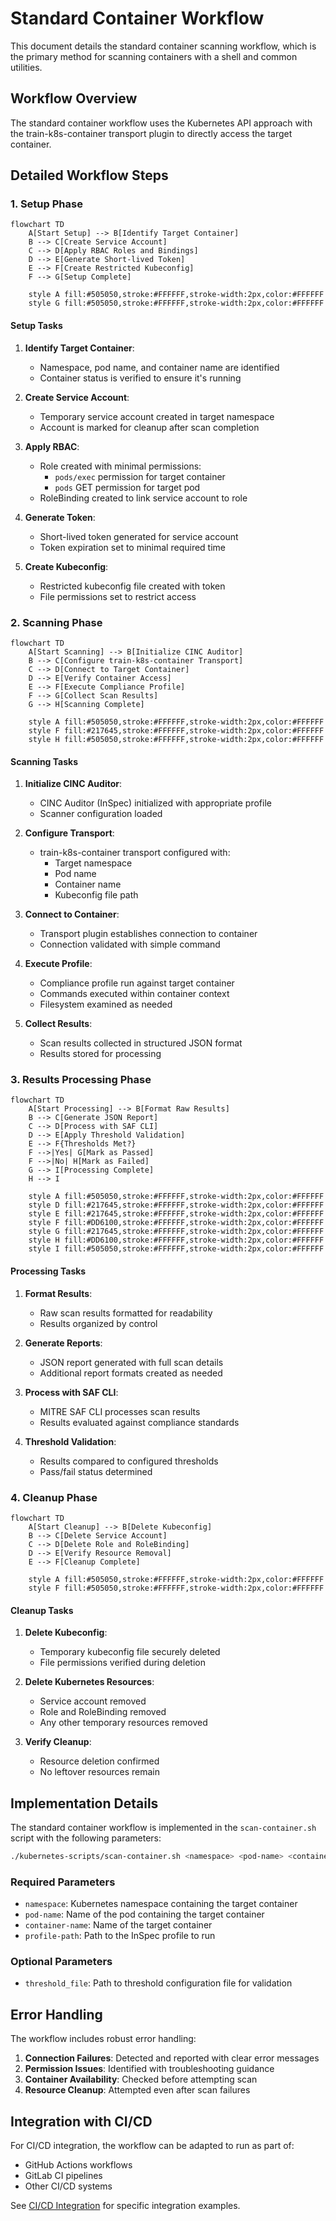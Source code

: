 # Standard Container Workflow

This document details the standard container scanning workflow, which is the primary method for scanning containers with a shell and common utilities.

## Workflow Overview

The standard container workflow uses the Kubernetes API approach with the train-k8s-container transport plugin to directly access the target container.

## Detailed Workflow Steps

### 1. Setup Phase

```mermaid
flowchart TD
    A[Start Setup] --> B[Identify Target Container]
    B --> C[Create Service Account]
    C --> D[Apply RBAC Roles and Bindings]
    D --> E[Generate Short-lived Token]
    E --> F[Create Restricted Kubeconfig]
    F --> G[Setup Complete]
    
    style A fill:#505050,stroke:#FFFFFF,stroke-width:2px,color:#FFFFFF
    style G fill:#505050,stroke:#FFFFFF,stroke-width:2px,color:#FFFFFF
```

#### Setup Tasks

1. **Identify Target Container**:
   - Namespace, pod name, and container name are identified
   - Container status is verified to ensure it's running

2. **Create Service Account**:
   - Temporary service account created in target namespace
   - Account is marked for cleanup after scan completion

3. **Apply RBAC**:
   - Role created with minimal permissions:
     - `pods/exec` permission for target container
     - `pods` GET permission for target pod
   - RoleBinding created to link service account to role

4. **Generate Token**:
   - Short-lived token generated for service account
   - Token expiration set to minimal required time

5. **Create Kubeconfig**:
   - Restricted kubeconfig file created with token
   - File permissions set to restrict access

### 2. Scanning Phase

```mermaid
flowchart TD
    A[Start Scanning] --> B[Initialize CINC Auditor]
    B --> C[Configure train-k8s-container Transport]
    C --> D[Connect to Target Container]
    D --> E[Verify Container Access]
    E --> F[Execute Compliance Profile]
    F --> G[Collect Scan Results]
    G --> H[Scanning Complete]
    
    style A fill:#505050,stroke:#FFFFFF,stroke-width:2px,color:#FFFFFF
    style F fill:#217645,stroke:#FFFFFF,stroke-width:2px,color:#FFFFFF
    style H fill:#505050,stroke:#FFFFFF,stroke-width:2px,color:#FFFFFF
```

#### Scanning Tasks

1. **Initialize CINC Auditor**:
   - CINC Auditor (InSpec) initialized with appropriate profile
   - Scanner configuration loaded

2. **Configure Transport**:
   - train-k8s-container transport configured with:
     - Target namespace
     - Pod name
     - Container name
     - Kubeconfig file path

3. **Connect to Container**:
   - Transport plugin establishes connection to container
   - Connection validated with simple command

4. **Execute Profile**:
   - Compliance profile run against target container
   - Commands executed within container context
   - Filesystem examined as needed

5. **Collect Results**:
   - Scan results collected in structured JSON format
   - Results stored for processing

### 3. Results Processing Phase

```mermaid
flowchart TD
    A[Start Processing] --> B[Format Raw Results]
    B --> C[Generate JSON Report]
    C --> D[Process with SAF CLI]
    D --> E[Apply Threshold Validation]
    E --> F{Thresholds Met?}
    F -->|Yes| G[Mark as Passed]
    F -->|No| H[Mark as Failed]
    G --> I[Processing Complete]
    H --> I
    
    style A fill:#505050,stroke:#FFFFFF,stroke-width:2px,color:#FFFFFF
    style D fill:#217645,stroke:#FFFFFF,stroke-width:2px,color:#FFFFFF
    style E fill:#217645,stroke:#FFFFFF,stroke-width:2px,color:#FFFFFF
    style F fill:#DD6100,stroke:#FFFFFF,stroke-width:2px,color:#FFFFFF
    style G fill:#217645,stroke:#FFFFFF,stroke-width:2px,color:#FFFFFF
    style H fill:#DD6100,stroke:#FFFFFF,stroke-width:2px,color:#FFFFFF
    style I fill:#505050,stroke:#FFFFFF,stroke-width:2px,color:#FFFFFF
```

#### Processing Tasks

1. **Format Results**:
   - Raw scan results formatted for readability
   - Results organized by control

2. **Generate Reports**:
   - JSON report generated with full scan details
   - Additional report formats created as needed

3. **Process with SAF CLI**:
   - MITRE SAF CLI processes scan results
   - Results evaluated against compliance standards

4. **Threshold Validation**:
   - Results compared to configured thresholds
   - Pass/fail status determined

### 4. Cleanup Phase

```mermaid
flowchart TD
    A[Start Cleanup] --> B[Delete Kubeconfig]
    B --> C[Delete Service Account]
    C --> D[Delete Role and RoleBinding]
    D --> E[Verify Resource Removal]
    E --> F[Cleanup Complete]
    
    style A fill:#505050,stroke:#FFFFFF,stroke-width:2px,color:#FFFFFF
    style F fill:#505050,stroke:#FFFFFF,stroke-width:2px,color:#FFFFFF
```

#### Cleanup Tasks

1. **Delete Kubeconfig**:
   - Temporary kubeconfig file securely deleted
   - File permissions verified during deletion

2. **Delete Kubernetes Resources**:
   - Service account removed
   - Role and RoleBinding removed
   - Any other temporary resources removed

3. **Verify Cleanup**:
   - Resource deletion confirmed
   - No leftover resources remain

## Implementation Details

The standard container workflow is implemented in the `scan-container.sh` script with the following parameters:

```bash
./kubernetes-scripts/scan-container.sh <namespace> <pod-name> <container-name> <profile-path> [threshold_file]
```

### Required Parameters

- `namespace`: Kubernetes namespace containing the target container
- `pod-name`: Name of the pod containing the target container
- `container-name`: Name of the target container
- `profile-path`: Path to the InSpec profile to run

### Optional Parameters

- `threshold_file`: Path to threshold configuration file for validation

## Error Handling

The workflow includes robust error handling:

1. **Connection Failures**: Detected and reported with clear error messages
2. **Permission Issues**: Identified with troubleshooting guidance
3. **Container Availability**: Checked before attempting scan
4. **Resource Cleanup**: Attempted even after scan failures

## Integration with CI/CD

For CI/CD integration, the workflow can be adapted to run as part of:

- GitHub Actions workflows
- GitLab CI pipelines
- Other CI/CD systems

See [CI/CD Integration](../../integration/index.md) for specific integration examples.
